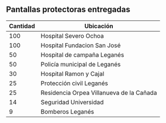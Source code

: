 ## Pantallas protectoras entregadas

| Cantidad | Ubicación |
|---|---|
| 100 | Hospital Severo Ochoa |
| 100 | Hospital Fundacion San José |
| 50 | Hospital de campaña Leganés |
| 50 | Policía municipal de Leganés |
| 30 | Hospital Ramon y Cajal |
| 25 | Protección civil Leganés |
| 25 | Residencia Orpea Villanueva de la Cañada |
| 14 | Seguridad Universidad |
| 9 | Bomberos Leganés |
